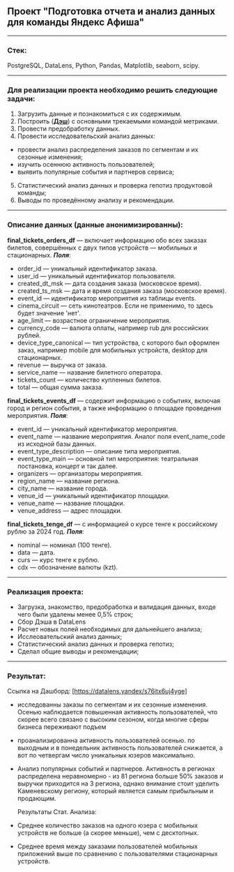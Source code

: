 ## **Проект "Подготовка отчета и анализ данных для команды Яндекс Афиша"**
<hr>

### Стек:
PostgreSQL, DataLens, Python, Pandas, Matplotlib, seaborn, scipy.

<hr>

### Для реализации проекта необходимо решить следующие задачи:

1. Загрузить данные и познакомиться с их содержимым.
2. Построить (__[Дэш](https://datalens.yandex/s76itx6uj4yge)__) с основными трекаемыми командой метриками.
3. Провести предобработку данных.
4. Провести исследовательский анализ данных:
  - провести анализ распределения заказов по сегментам и их сезонные изменения;
  - изучить осеннюю активность пользователей;
  - выявить популярные события и партнеров сервиса;
5. Статистический анализ данных и проверка гепотиз продуктовой команды;
6. Выводы по проведённому анализу и рекомендации.

<hr>

### Описание данных (данные анонимизированны):

<strong>final_tickets_orders_df</strong> — включает информацию обо всех заказах билетов, совершённых с двух типов устройств — мобильных и стационарных.
<strong>*Поля*</strong>:
- order_id — уникальный идентификатор заказа.
- user_id — уникальный идентификатор пользователя.
- created_dt_msk — дата создания заказа (московское время).
- created_ts_msk — дата и время создания заказа (московское время).
- event_id — идентификатор мероприятия из таблицы events.
- cinema_circuit — сеть кинотеатров. Если не применимо, то здесь будет значение 'нет'.
- age_limit — возрастное ограничение мероприятия.
- currency_code — валюта оплаты, например rub для российских рублей.
- device_type_canonical — тип устройства, с которого был оформлен заказ, например mobile для мобильных устройств, desktop для стационарных.
- revenue — выручка от заказа.
- service_name — название билетного оператора.
- tickets_count — количество купленных билетов.
- total — общая сумма заказа.

<strong>final_tickets_events_df</strong> — содержит информацию о событиях, включая город и регион события, а также информацию о площадке проведения мероприятия.
<strong>*Поля*</strong>:
- event_id — уникальный идентификатор мероприятия.
- event_name — название мероприятия. Аналог поля event_name_code из исходной базы данных.
- event_type_description — описание типа мероприятия.
- event_type_main — основной тип мероприятия: театральная постановка, концерт и так далее.
- organizers — организаторы мероприятия.
- region_name — название региона.
- city_name — название города.
- venue_id — уникальный идентификатор площадки.
- venue_name — название площадки.
- venue_address — адрес площадки.

<strong>final_tickets_tenge_df</strong> — с информацией о курсе тенге к российскому рублю за 2024 год.
<strong>*Поля*</strong>:
- nominal — номинал (100 тенге).
- data — дата.
- curs — курс тенге к рублю.
- cdx — обозначение валюты (kzt).

<hr>

### Реализация проекта:
- Загрузка, знакомство, предобработка и валидация данных, входе чего были удалены менее 0,5% строк;
- Сбор Дэша в DataLens
- Расчет новых полей необходимых для дальнейшего анализа;
- Исслеовательский анализ данных;
- Статистический анализ данных и проверка гепотиз;
- Сделал общие выводы и рекомендации;

<hr>

### Результат:

Ссылка на Дашборд: [https://datalens.yandex/s76itx6uj4yge]

- исследованны заказы по сегментам и их сезонные изменения. Осенью наблюдается повышенная активность пользователей, что скорее всего связано с высоким сезоном, когда многие сферы бизнеса переживают подъем
- проанализированна активность пользователей осенью. по выходным и в понедельник активность пользователей снижается, а вот по четвергам число уникальных юзеров максимально.
- Анализ популярных событий и партнеров. Активность в регионах распределена неравномерно - из 81 региона больше 50% заказов и выручки приходится на 3 региона, однако внимание стоит уделить Каменевскому региону, который является самым прибыльным и продающим.

  Результаты Стат. Анализа:

- Среднее количество заказов на одного юзера с мобильных устройств не больше (а скорее меньше), чем с десктопных.
- Среднее время между заказами пользователей мобильных приложений выше по сравнению с пользователями стационарных устройств.
